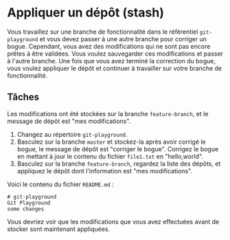 # Appliquer un dépôt (stash)

Vous travaillez sur une branche de fonctionnalité dans le référentiel `git-playground` et vous devez passer à une autre branche pour corriger un bogue. Cependant, vous avez des modifications qui ne sont pas encore prêtes à être validées. Vous voulez sauvegarder ces modifications et passer à l'autre branche. Une fois que vous avez terminé la correction du bogue, vous voulez appliquer le dépôt et continuer à travailler sur votre branche de fonctionnalité.

## Tâches

Les modifications ont été stockées sur la branche `feature-branch`, et le message de dépôt est "mes modifications".

1. Changez au répertoire `git-playground`.
2. Basculez sur la branche `master` et stockez-la après avoir corrigé le bogue, le message de dépôt est "corriger le bogue". Corrigez le bogue en mettant à jour le contenu du fichier `file1.txt` en "hello,world".
3. Basculez sur la branche `feature-branch`, regardez la liste des dépôts, et appliquez le dépôt dont l'information est "mes modifications".

Voici le contenu du fichier `README.md` :

```
# git-playground
Git Playground
some changes
```

Vous devriez voir que les modifications que vous avez effectuées avant de stocker sont maintenant appliquées.
